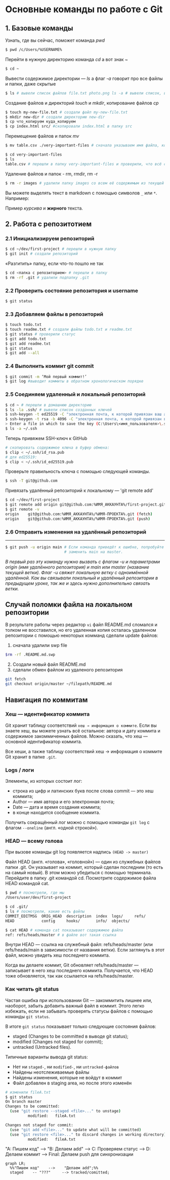 # Основные команды по работе с Git

## 1. Базовые команды

Узнать, где вы сейчас, поможет команда _pwd_ <br>
```bash 
$ pwd /c/Users/%USERNAME% 
```

Перейти в нужную директорию команда _cd_ а вот знак _~_ <br>
``` bash
$ cd ~ 
```

Вывести содержимое директории — _ls_ а флаг _-a_ говорит про все файлы и папки, даже скрытые <br> 
```bash 
$ ls # вывели список файлов file.txt photo.png ls -a # вывели список, в котором отображаются скрытые файлы ., .. и .git . .. .git file.txt photo.png 
```


Создание файлов и директорий _touch_ и _mkdir_, копирование файлов _cp_ <br> 
```bash
$ touch my-new-file.txt # создали файл my-new-file.txt  
$ mkdir new-dir # создали директорию new-dir
$ cp что_копируем куда_копируем
$ cp index.html src/ #скопировали index.html в папку src
```

Перемещение файлов и папок _mv_ <br>
```bash 
$ mv table.csv ./very-important-files # сначала указываем имя файла, который хотим переместить, потом путь — куда перемещаем 

$ cd very-important-files
$ ls
table.csv # перешли в папку very-important-files и проверили, что всё сработало
```

Удаление файлов и папок - rm, rmdir, rm -r
```bash
$ rm -r images # удалили папку images со всем её содержимым из текущей директории
```


Вы можете выделять текст в markdown с помощью символов `_` или `*`. Например:

Пример _курсива_ и **жирного** текста.

## 2. Работа с репозитотием
### 2.1 Инициализируем репозиторий
```bash
$ cd ~/dev/first-project # перешли в нужную папку
$ git init # создали репозиторий
```
«Разгитить» папку, если что-то пошло не так
```bash 
$ cd <папка с репозиторием> # перешли в папку
$ rm -rf .git # удалили подпапку .git
```

### 2.2 Проверить состояние репозитория и username
```bash
$ git status
```

### 2.3 Добавляем файлы в репозиторий
```bash
$ touch todo.txt
$ touch readme.txt # создали файлы todo.txt и readme.txt
$ git status # проверили статус
$ git add todo.txt
$ git add readme.txt
$ git status
$ git add --all
```
### 2.4 Выполнить коммит git commit
```bash
$ git commit -m ‘Мой первый коммит!’
$ git log #выводит коммиты в обратном хронологическом порядке
```

### 2.5 Соединяем удаленный и локальный репозиторий
```bash
$ cd ~ # перешли в домашнюю директорию
$ ls -la .ssh/ # вывели список созданных ключей
$ ssh-keygen -t ed25519 -C "электронная почта, к которой привязан ваш аккаунт на GitHub"
$ ssh-keygen -t rsa -b 4096 -C "электронная почта, к которой привязан ваш аккаунт на GitHub"
> Enter a file in which to save the key (C:\Users\<имя_пользователя>\.ssh\):[Press enter] #Укажите место хранения ключей. Простой вариант — сделать домашний каталог пользователя путём по умолчанию.
$ ls -a ~/.ssh
```
Теперь привяжем SSH-ключ к GitHub
```bash
# скопировать содержимое ключа в буфер обмена:
$ clip < ~/.ssh/id_rsa.pub
# для ed25519:
$ clip < ~/.ssh/id_ed25519.pub
```

Проверьте правильность ключа с помощью следующей команды.
```bash
$ ssh -T git@github.com
```
Привязать удалённый репозиторий к локальному — 'git remote add'
```bash
$ cd ~/dev/first-project
$ git remote add origin git@github.com:%ИМЯ_АККАУНТА%/first-project.git
$ git remote -v
origin    git@github.com:%ИМЯ_АККАУНТА%/%ИМЯ-ПРОЕКТА%.git (fetch)
origin    git@github.com:%ИМЯ_АККАУНТА%/%ИМЯ-ПРОЕКТА%.git (push)
```
### 2.6 Отправить изменения на удалённый репозиторий 
---
```bash
$ git push -u origin main # Если команда приведёт к ошибке, попробуйте 
                          # заменить main на master.
```
_В первый раз эту команду нужно вызвать с флагом -u и параметрами origin (имя удалённого репозитория) и main или master (название текущей ветки). Флаг -u свяжет локальную ветку с одноимённой удалённой. Как вы связывали локальный и удалённый репозитории в предыдущем уроке, так же и здесь нужно дополнительно связать ветки._


## Случай поломки файла на локальном репозитории
В результате работы через редактор `vi` файл README.md сломался и толком не восставился, но его удаленная копия осталась удаленном репозитории
 с помощью некоторых комманд сделали update файлов:
 1. сначала удалили swp file
 ```` bash
 $rm -rf .README.md.swp
 ````
 2. Создали новый файл README.md
 3. сделали обмен файлом из удаленого репозитория
````bash
git fetch
git checkout origin/master ~/filepath/README.md
````

## Навигация по коммитам
### Хеш — идентификатор коммита
Git хранит таблицу соответствий `хеш → информация о коммите`. Если вы знаете хеш, вы можете узнать всё остальное: 
автора и дату коммита и содержимое закоммиченных файлов. Можно сказать, что хеш — основной идентификатор коммита.

Все хеши, а также таблицу соответствий хеш → информация о коммите Git хранит в папке `.git`.

### Logs / логи
Элементы, из которых состоит лог:
* строка из цифр и латинских букв после слова commit — это хеш коммита;
* Author — имя автора и его электронная почта;
* Date — дата и время создания коммита;
* в конце находится сообщение коммита.

Получить сокращённый лог можно с помощью команды  `git log` с флагом `--oneline` (англ. «одной строкой»). 

### HEAD — всему голова
При вызове команды git log появляется надпись `(HEAD -> master)` 

Файл HEAD (англ. «голова», «головной») — один из служебных файлов папки .git. Он указывает на коммит, который сделан последним (то есть на самый новый).
В этом можно убедиться с помощью терминала. Перейдите в папку .git командой cd. Посмотрите содержимое файла HEAD командой cat.

````bash
$ pwd # посмотрели, где мы
/Users/user/dev/first-project

$ cd .git/
$ ls # посмотрели, какие есть файлы
COMMIT_EDITMSG  ORIG_HEAD  description  index  logs/     refs/
HEAD            config     hooks/       info/  objects/

$ cat HEAD # команда cat показывает содержимое файла
ref: refs/heads/master # в файле вот такая ссылка
````

Внутри HEAD — ссылка на служебный файл: refs/heads/master (или refs/heads/main в зависимости от названия ветки). Если заглянуть в этот файл, можно увидеть хеш последнего коммита.

Когда вы делаете коммит, Git обновляет refs/heads/master — записывает в него хеш последнего коммита. Получается, что HEAD тоже обновляется, так как ссылается на refs/heads/master.


### Как читать git status
Частая ошибка при использовании Git — закоммитить лишнее или, наоборот, забыть добавить важный файл в коммит. 
Этого легко избежать, если не забывать проверять статусы файлов с помощью команды `git status`.

В итоге `git status` показывает только следующие состояния файлов:
* staged (Changes to be committed в выводе git status);
* modified (Changes not staged for commit);
* untracked (Untracked files).

Типичные варианты вывода git status:
* Нет ни `staged-`, ни `modified-`, ни `untracked-файлов`
* Найдены неотслеживаемые файлы
* Найдены изменения, которые не войдут в коммит
* Файл добавлен в staging area, но после этого изменён
````bash
# изменили fileA.txt
$ git status
On branch master
Changes to be committed:
  (use "git restore --staged <file>..." to unstage)
          modified:   fileA.txt

Changes not staged for commit:
  (use "git add <file>..." to update what will be committed)
  (use "git restore <file>..." to discard changes in working directory)
          modified:   fileA.txt
````


  "A: Пишем код" --> "B: Делаем add" --> C: Проверяем статус --> D: Делаем коммит --> Final: Делаем push для синхронизации

```mermaid
graph LR;
  %%"Пишем код"    -->    "Делаем add";%%
  staged    -- "???"     --> tracked/comitted;
```





























